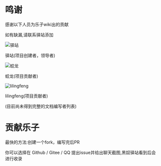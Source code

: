 # 鸣谢
感谢以下人员为乐子wiki出的贡献

如有缺漏,请联系驿站添加

![驿站](https://avatars.githubusercontent.com/u/97342038)

驿站(项目创建者，领导者)

![蛟龙](https://avatars.githubusercontent.com/u/75253383)

蛟龙(项目贡献者)

![lilingfeng](https://avatars.githubusercontent.com/u/145678359)

lilingfeng(项目贡献者)

(目前尚未得到完整的文档编写者列表)

# 贡献乐子

最快的方法:创建一个fork，编写完后PR

你可以选择在 Github / Gitee / QQ 提出issue并给出聊天截图,黑奴驿站看到后会进行收录



